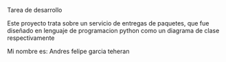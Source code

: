 Tarea de desarrollo

Este proyecto trata sobre un servicio de entregas de paquetes, que fue diseñado en lenguaje de programacion python como un diagrama de clase respectivamente

Mi nombre es: Andres felipe garcia teheran
